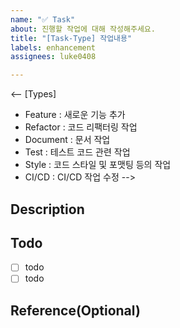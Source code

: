 ```yaml
---
name: "✅ Task"
about: 진행할 작업에 대해 작성해주세요.
title: "[Task-Type] 작업내용"
labels: enhancement
assignees: luke0408

---
```


<-- 
[Types]
- Feature : 새로운 기능 추가
- Refactor : 코드 리팩터링 작업
- Document : 문서 작업
- Test : 테스트 코드 관련 작업
- Style : 코드 스타일 및 포맷팅 등의 작업
- CI/CD : CI/CD 작업 수정
-->

## **Description**
<!-- 작업사항에 대한 설명을 작성해주세요 -->


## **Todo**
<!-- 작업해야 하는 투두리스트를 작성해주세요. -->
- [ ] todo
- [ ] todo

## **Reference(Optional)**
<!-- 작업에 대해 참고하거나 알아야 할 기타사항이 있다면 작성해주세요. -->
